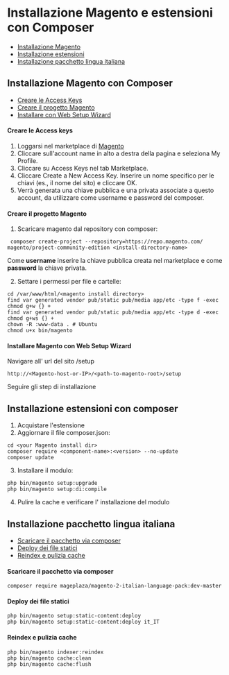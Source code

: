 # Installazione Magento e estensioni con Composer

 - [Installazione Magento](https://github.com/ortoDev/magento-with-composer#installazione-magento-con-composer)
 - [Installazione estensioni](https://github.com/ortoDev/magento-with-composer#installazione-estensioni-con-composer)
 - [Installazione pacchetto lingua italiana](https://github.com/ortoDev/magento-with-composer/blob/master/README.md#installazione-pacchetto-lingua-italiana)

## Installazione Magento con Composer
- [Creare le Access Keys](https://github.com/ortoDev/magento-with-composer#creare-le-access-keys)
- [Creare il progetto Magento](https://github.com/ortoDev/magento-with-composer#creare-il-progetto-magento)
- [Installare con Web Setup Wizard](https://github.com/ortoDev/magento-with-composer#installare-magento-con-web-setup-wizard)

#### Creare le Access keys

1. Loggarsi nel marketplace di [Magento](https://marketplace.magento.com)
2. Cliccare sull'account name in alto a destra della pagina e seleziona My Profile.
3. Cliccare su Access Keys nel tab Marketplace.
4. Cliccare Create a New Access Key. Inserire un nome specifico per le chiavi (es., il nome del sito) e cliccare OK.
5. Verrà generata una chiave pubblica e una privata associate a questo account, da utilizzare come username e password del composer.


#### Creare il progetto Magento
1. Scaricare magento dal repository con composer:

```
 composer create-project --repository=https://repo.magento.com/ magento/project-community-edition <install-directory-name>
```
Come **username** inserire la chiave pubblica creata nel marketplace e come **password** la chiave privata.

2. Settare i permessi per file e cartelle: 
```
cd /var/www/html/<magento install directory>
find var generated vendor pub/static pub/media app/etc -type f -exec chmod g+w {} +
find var generated vendor pub/static pub/media app/etc -type d -exec chmod g+ws {} +
chown -R :www-data . # Ubuntu
chmod u+x bin/magento
```

#### Installare Magento con Web Setup Wizard

Navigare all' url del sito /setup
```
http://<Magento-host-or-IP>/<path-to-magento-root>/setup
```
Seguire gli step di installazione

## Installazione estensioni con composer

1. Acquistare l'estensione
2. Aggiornare il file composer.json:
```
cd <your Magento install dir>
composer require <component-name>:<version> --no-update
composer update
```
3. Installare il modulo: 
```
php bin/magento setup:upgrade
php bin/magento setup:di:compile
```
4. Pulire la cache e verificare l' installazione del modulo

## Installazione pacchetto lingua italiana

- [Scaricare il pacchetto via composer](https://github.com/ortoDev/magento-with-composer/blob/master/README.md#scaricare-il-pacchetto-via-composer)
- [Deploy dei file statici](https://github.com/ortoDev/magento-with-composer/blob/master/README.md#deploy-dei-file-statici)
- [Reindex e pulizia cache](https://github.com/ortoDev/magento-with-composer/blob/master/README.md#reindex-e-pulizia-cache)

#### Scaricare il pacchetto via composer
```
composer require mageplaza/magento-2-italian-language-pack:dev-master
```

#### Deploy dei file statici
```
php bin/magento setup:static-content:deploy
php bin/magento setup:static-content:deploy it_IT
```

#### Reindex e pulizia cache
```
php bin/magento indexer:reindex
php bin/magento cache:clean
php bin/magento cache:flush
```

